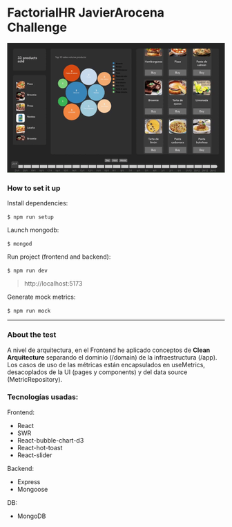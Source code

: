 # FactorialHR JavierArocena Challenge

<!-- imagen del gif demo -->

![alt text](./demo.gif)

### How to set it up

Install dependencies:

`$ npm run setup`

Launch mongodb:

`$ mongod`

Run project (frontend and backend):

`$ npm run dev`

> http://localhost:5173

Generate mock metrics:

`$ npm run mock`

---

### About the test

A nivel de arquitectura, en el Frontend he aplicado conceptos de **Clean Arquitecture** separando el dominio (/domain) de la infraestructura (/app). Los casos de uso de las métricas están encapsulados en useMetrics, desacoplados de la UI (pages y components) y del data source (MetricRepository).

### Tecnologías usadas:

Frontend:

- React
- SWR
- React-bubble-chart-d3
- React-hot-toast
- React-slider

Backend:

- Express
- Mongoose

DB:

- MongoDB
